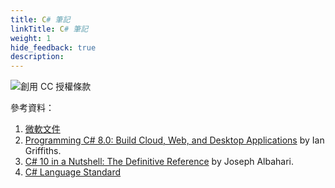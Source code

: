 ```yaml
---
title: C# 筆記
linkTitle: C# 筆記
weight: 1
hide_feedback: true
description:   
---
```


![創用 CC 授權條款](https://i.creativecommons.org/l/by-nc-nd/3.0/tw/88x31.png)

參考資料：

1. [微軟文件](https://docs.microsoft.com/zh-tw/dotnet/csharp/)
2. [Programming C# 8.0: Build Cloud, Web, and Desktop Applications](https://www.amazon.com/Programming-8-0-Windows-Desktop-Applications/dp/1492056812) by Ian Griffiths.
3. [C# 10 in a Nutshell: The Definitive Reference](https://www.amazon.com/C-10-Nutshell-Definitive-Reference/dp/1098121953) by Joseph Albahari.
4. [C# Language Standard](https://github.com/dotnet/csharpstandard)


